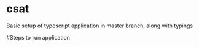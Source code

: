 # csat
Basic setup of typescript application in master branch, along with typings

#Steps to run application


